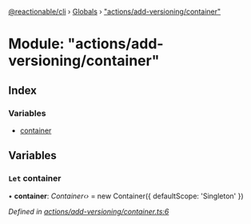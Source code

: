 [@reactionable/cli](../README.md) › [Globals](../globals.md) › ["actions/add-versioning/container"](_actions_add_versioning_container_.md)

# Module: "actions/add-versioning/container"

## Index

### Variables

* [container](_actions_add_versioning_container_.md#let-container)

## Variables

### `Let` container

• **container**: *Container‹›* = new Container({ defaultScope: 'Singleton' })

*Defined in [actions/add-versioning/container.ts:6](https://github.com/neilime/reactionable-cli/blob/86c13e3/src/actions/add-versioning/container.ts#L6)*
